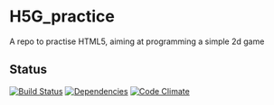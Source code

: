 # H5G_practice
A repo to practise HTML5, aiming at programming a simple 2d game




## Status
[![Build Status](https://img.shields.io/travis/IngmarStein/Monolingual.svg)](https://travis-ci.org/IngmarStein/Monolingual)
[![Dependencies](https://img.shields.io/gemnasium/IngmarStein/Monolingual.svg)](https://gemnasium.com/IngmarStein/Monolingual)
[![Code Climate](https://img.shields.io/codeclimate/github/IngmarStein/Monolingual.svg)](https://codeclimate.com/github/IngmarStein/Monolingual)
